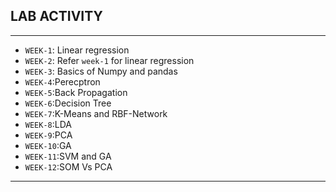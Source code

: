 ## LAB ACTIVITY
---
- `WEEK-1`: Linear regression
- `WEEK-2`: Refer `week-1` for linear regression
- `WEEK-3`: Basics of Numpy and pandas
- `WEEK-4`:Perecptron
- `WEEK-5`:Back Propagation
- `WEEK-6`:Decision Tree
- `WEEK-7`:K-Means and RBF-Network 
- `WEEK-8`:LDA
- `WEEK-9`:PCA
- `WEEK-10`:GA
- `WEEK-11`:SVM and GA
- `WEEK-12`:SOM Vs PCA
---